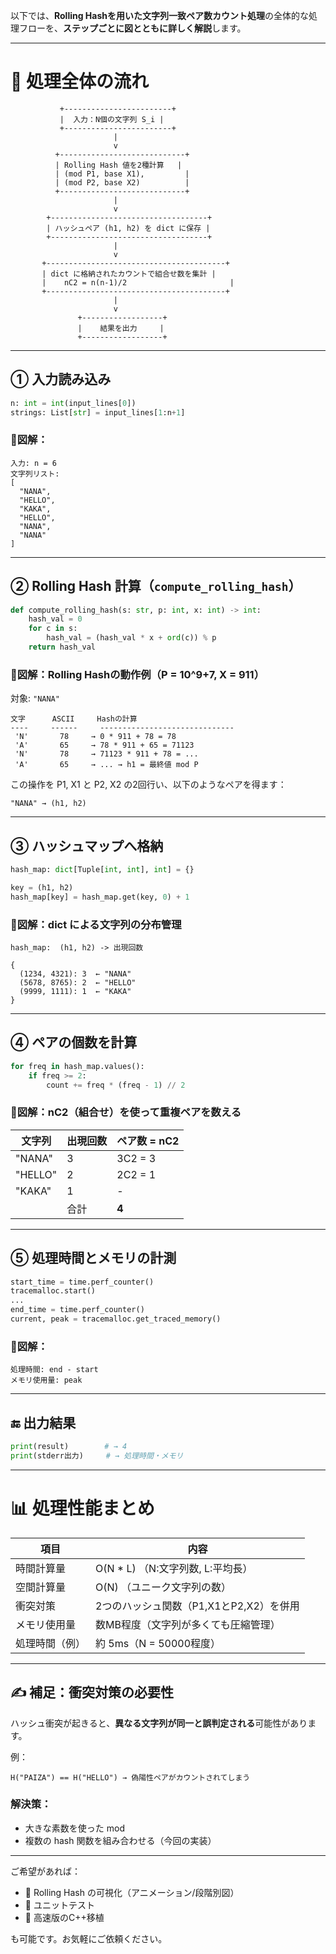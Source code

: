 以下では、**Rolling Hashを用いた文字列一致ペア数カウント処理**の全体的な処理フローを、**ステップごとに図とともに詳しく解説**します。

---

# 🔄 処理全体の流れ

```
           +------------------------+
           |  入力：N個の文字列 S_i |
           +------------------------+
                       |
                       v
          +----------------------------+
          | Rolling Hash 値を2種計算   |
          | (mod P1, base X1),         |
          | (mod P2, base X2)          |
          +----------------------------+
                       |
                       v
        +-----------------------------------+
        | ハッシュペア (h1, h2) を dict に保存 |
        +-----------------------------------+
                       |
                       v
       +----------------------------------------+
       | dict に格納されたカウントで組合せ数を集計 |
       |    nC2 = n(n-1)/2                       |
       +----------------------------------------+
                       |
                       v
               +------------------+
               |    結果を出力     |
               +------------------+
```

---

## ① 入力読み込み

```python
n: int = int(input_lines[0])
strings: List[str] = input_lines[1:n+1]
```

### 🔸図解：

```
入力: n = 6
文字列リスト:
[
  "NANA",
  "HELLO",
  "KAKA",
  "HELLO",
  "NANA",
  "NANA"
]
```

---

## ② Rolling Hash 計算（`compute_rolling_hash`）

```python
def compute_rolling_hash(s: str, p: int, x: int) -> int:
    hash_val = 0
    for c in s:
        hash_val = (hash_val * x + ord(c)) % p
    return hash_val
```

### 🔸図解：Rolling Hashの動作例（P = 10^9+7, X = 911）

対象: `"NANA"`

```
文字      ASCII     Hashの計算
----     ------     ------------------------------
 'N'       78     → 0 * 911 + 78 = 78
 'A'       65     → 78 * 911 + 65 = 71123
 'N'       78     → 71123 * 911 + 78 = ...
 'A'       65     → ... → h1 = 最終値 mod P
```

この操作を P1, X1 と P2, X2 の2回行い、以下のようなペアを得ます：

```
"NANA" → (h1, h2)
```

---

## ③ ハッシュマップへ格納

```python
hash_map: dict[Tuple[int, int], int] = {}

key = (h1, h2)
hash_map[key] = hash_map.get(key, 0) + 1
```

### 🔸図解：dict による文字列の分布管理

```
hash_map:  (h1, h2) -> 出現回数

{
  (1234, 4321): 3  ← "NANA"
  (5678, 8765): 2  ← "HELLO"
  (9999, 1111): 1  ← "KAKA"
}
```

---

## ④ ペアの個数を計算

```python
for freq in hash_map.values():
    if freq >= 2:
        count += freq * (freq - 1) // 2
```

### 🔸図解：nC2（組合せ）を使って重複ペアを数える

| 文字列  | 出現回数 | ペア数 = nC2 |
| ------- | -------- | ------------ |
| "NANA"  | 3        | 3C2 = 3      |
| "HELLO" | 2        | 2C2 = 1      |
| "KAKA"  | 1        | -            |
|         | 合計     | **4**        |

---

## ⑤ 処理時間とメモリの計測

```python
start_time = time.perf_counter()
tracemalloc.start()
...
end_time = time.perf_counter()
current, peak = tracemalloc.get_traced_memory()
```

### 🔸図解：

```
処理時間: end - start
メモリ使用量: peak
```

---

## 🔚 出力結果

```python
print(result)        # → 4
print(stderr出力)     # → 処理時間・メモリ
```

---

# 📊 処理性能まとめ

| 項目           | 内容                                    |
| -------------- | --------------------------------------- |
| 時間計算量     | O(N \* L) （N:文字列数, L:平均長）      |
| 空間計算量     | O(N) （ユニーク文字列の数）             |
| 衝突対策       | 2つのハッシュ関数（P1,X1とP2,X2）を併用 |
| メモリ使用量   | 数MB程度（文字列が多くても圧縮管理）    |
| 処理時間（例） | 約 5ms（N = 50000程度）                 |

---

## ✍️ 補足：衝突対策の必要性

ハッシュ衝突が起きると、**異なる文字列が同一と誤判定される**可能性があります。

例：

```
H("PAIZA") == H("HELLO") → 偽陽性ペアがカウントされてしまう
```

### 解決策：

- 大きな素数を使った mod
- 複数の hash 関数を組み合わせる（今回の実装）

---

ご希望があれば：

- 🔧 Rolling Hash の可視化（アニメーション/段階別図）
- 🧪 ユニットテスト
- 📝 高速版のC++移植

も可能です。お気軽にご依頼ください。
